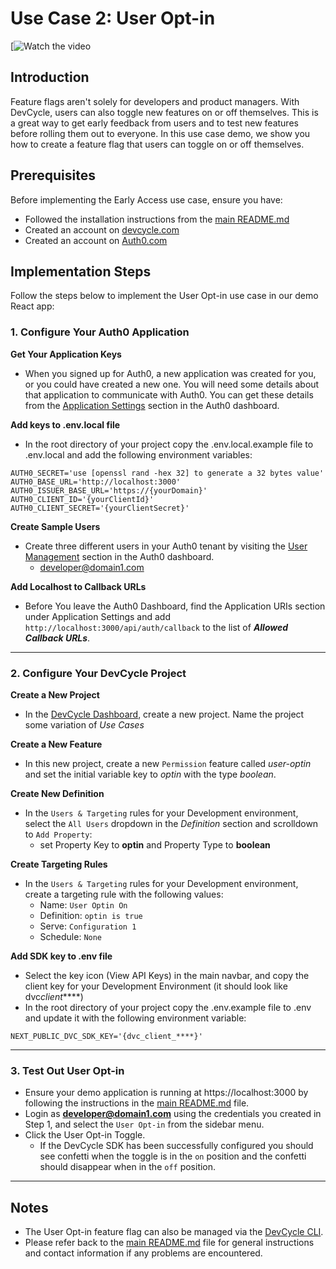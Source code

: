 # Use Case 2: User Opt-in

[![Watch the video](https://youtube.com)

## Introduction

Feature flags aren't solely for developers and product managers. With DevCycle, users can also toggle new features on or off themselves. This is a great way to get early feedback from users and to test new features before rolling them out to everyone. In this use case demo, we show you how to create a feature flag that users can toggle on or off themselves.

## Prerequisites

Before implementing the Early Access use case, ensure you have:

- Followed the installation instructions from the [main README.md](./README.md)
- Created an account on [devcycle.com](https://app.devcycle.com)
- Created an account on [Auth0.com](https://auth0.com/)

## Implementation Steps

Follow the steps below to implement the User Opt-in use case in our demo React app:

### 1. **Configure Your Auth0 Application**

**Get Your Application Keys**

- When you signed up for Auth0, a new application was created for you, or you could have created a new one. You will need some details about that application to communicate with Auth0. You can get these details from the [Application Settings](https://manage.auth0.com/?_gl=1*1hu0jhu*_gcl_aw*R0NMLjE2ODc1NDU4NjIuQ2p3S0NBandoZFdrQmhCWkVpd0ExaWJMbVBvOWNFQ1dXQ19iQnk4MlluVkJxZkVjSTl5ZnRBSmREMDg0UU10OVIzSFpTQkh2VDdSU2R4b0NVQUlRQXZEX0J3RQ..*_gcl_au*NDc3NzMwODI0LjE2ODYyNTMwNjY.*rollup_ga*ODI3OTE5MTI0LjE2ODYyNTMwNjY.*rollup_ga_F1G3E656YZ*MTY4NzU0NTU2MS43LjEuMTY4NzU0NTk3OS42MC4wLjA.&_ga=2.206481939.1062554210.1687545561-827919124.1686253066&_gac=1.223431529.1687545862.CjwKCAjwhdWkBhBZEiwA1ibLmPo9cECWWC_bBy82YnVBqfEcI9yftAJdD084QMt9R3HZSBHvT7RSdxoCUAIQAvD_BwE#/applications) section in the Auth0 dashboard.

**Add keys to .env.local file**

- In the root directory of your project copy the .env.local.example file to .env.local and add the following environment variables:

```
AUTH0_SECRET='use [openssl rand -hex 32] to generate a 32 bytes value'
AUTH0_BASE_URL='http://localhost:3000'
AUTH0_ISSUER_BASE_URL='https://{yourDomain}'
AUTH0_CLIENT_ID='{yourClientId}'
AUTH0_CLIENT_SECRET='{yourClientSecret}'
```

**Create Sample Users**

- Create three different users in your Auth0 tenant by visiting the [User Management](https://manage.auth0.com/dashboard) section in the Auth0 dashboard.
  - developer@domain1.com

**Add Localhost to Callback URLs**

- Before You leave the Auth0 Dashboard, find the Application URIs section under Application Settings and add `http://localhost:3000/api/auth/callback` to the list of **_Allowed Callback URLs_**.

---

### 2. **Configure Your DevCycle Project**

**Create a New Project**

- In the [DevCycle Dashboard](https://app.devcycle.com/), create a new project. Name the project some variation of _Use Cases_

**Create a New Feature**

- In this new project, create a new `Permission` feature called _user-optin_ and set the initial variable key to _optin_ with the type _boolean_.

**Create New Definition**

- In the `Users & Targeting` rules for your Development environment, select the `All Users` dropdown in the _Definition_ section and scrolldown to `Add Property`:
  - set Property Key to **optin** and Property Type to **boolean**

**Create Targeting Rules**

- In the `Users & Targeting` rules for your Development environment, create a targeting rule with the following values:
  - Name: `User Optin On`
  - Definition: `optin is true`
  - Serve: `Configuration 1`
  - Schedule: `None`

**Add SDK key to .env file**

- Select the key icon (View API Keys) in the main navbar, and copy the client key for your Development Environment (it should look like dvc*client*\*\*\*\*)
- In the root directory of your project copy the .env.example file to .env and update it with the following environment variable:

```
NEXT_PUBLIC_DVC_SDK_KEY='{dvc_client_****}'
```

---

### 3. **Test Out User Opt-in**

- Ensure your demo application is running at https://localhost:3000 by following the instructions in the [main README.md](./README.md) file.
- Login as **developer@domain1.com** using the credentials you created in Step 1, and select the `User Opt-in` from the sidebar menu.
- Click the User Opt-in Toggle.
  - If the DevCycle SDK has been successfully configured you should see confetti when the toggle is in the `on` position and the confetti should disappear when in the `off` position.

---

## Notes

- The User Opt-in feature flag can also be managed via the [DevCycle CLI](https://docs.devcycle.com/tools-and-integrations/cli).
- Please refer back to the [main README.md](./README.md) file for general instructions and contact information if any problems are encountered.
